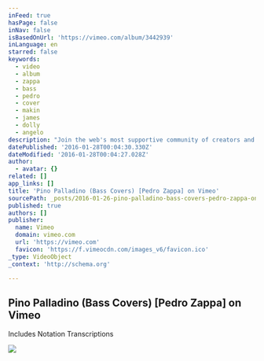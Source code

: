 ```yaml
---
inFeed: true
hasPage: false
inNav: false
isBasedOnUrl: 'https://vimeo.com/album/3442939'
inLanguage: en
starred: false
keywords:
  - video
  - album
  - zappa
  - bass
  - pedro
  - cover
  - makin
  - james
  - dolly
  - angelo
description: "Join the web's most supportive community of creators and get high-quality tools for hosting, sharing, and streaming videos in gorgeous HD with no ads."
datePublished: '2016-01-28T00:04:30.330Z'
dateModified: '2016-01-28T00:04:27.028Z'
author:
  - avatar: {}
related: []
app_links: []
title: 'Pino Palladino (Bass Covers) [Pedro Zappa] on Vimeo'
sourcePath: _posts/2016-01-26-pino-palladino-bass-covers-pedro-zappa-on-vimeo.md
published: true
authors: []
publisher:
  name: Vimeo
  domain: vimeo.com
  url: 'https://vimeo.com'
  favicon: 'https://f.vimeocdn.com/images_v6/favicon.ico'
_type: VideoObject
_context: 'http://schema.org'

---
```

<article style=""><h1>Pino Palladino (Bass Covers) [Pedro Zappa] on Vimeo</h1><p>Includes Notation Transcriptions</p><img src="https://s3-us-west-2.amazonaws.com/the-grid-img/p/4069c46d5ccd6f10508961c7bb23d3726bc9b801.jpg" /></article>